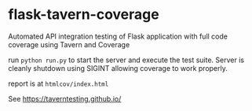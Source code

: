 # flask-tavern-coverage
Automated API integration testing of Flask application with full code coverage using Tavern and Coverage

run `python run.py` to start the server and execute the test suite. Server is cleanly shutdown using SIGINT allowing coverage to work properly.

report is at `htmlcov/index.html`

See https://taverntesting.github.io/

